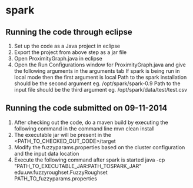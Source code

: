 spark
=====
Running the code through eclipse
--------------------------------
1. Set up the code as a Java project in eclipse
2. Export the project from above step as a jar file
3. Open ProximityGraph.java in eclipse
4. Open the Run Configurations window for ProximityGraph.java and give the following arguments in the arguments tab
	If spark is being run in local mode then the first argument is local
	Path to the spark installation should be the second argument eg. /opt/spark/spark-0.9
	Path to the input file should be the third argument eg. /opt/spark/data/test/test.csv
	
Running the code submitted on 09-11-2014
---------------------------------------
1. After checking out the code, do a maven build by executing the following command in the command line
	mvn clean install
2. The executable jar will be present in the <PATH_TO_CHECKED_OUT_CODE>/target
3. Modify the fuzzyparams.properties based on the cluster configuration and the input data location
4. Execute the following command after spark is started
	java -cp "PATH_TO_EXECUTABLE_JAR:PATH_TOSPARK_JAR" edu.uw.fuzzyroughset.FuzzyRoughset PATH_TO_fuzzyparams.properties